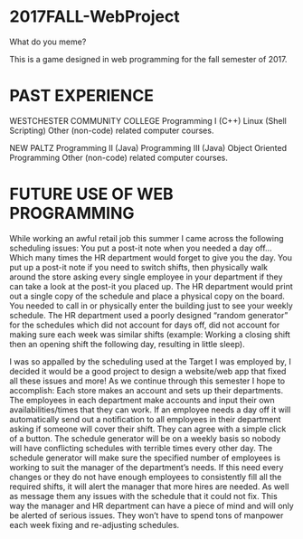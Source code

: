 # 2017FALL-WebProject
What do you meme?

This is a game designed in web programming for the fall semester of 2017.

# PAST EXPERIENCE
WESTCHESTER COMMUNITY COLLEGE
Programming I (C++)
Linux (Shell Scripting)
Other (non-code) related computer courses.

NEW PALTZ
Programming II (Java)
Programming III (Java)
Object Oriented Programming
Other (non-code) related computer courses.

# FUTURE USE OF WEB PROGRAMMING
While working an awful retail job this summer I came across the following scheduling issues:
You put a post-it note when you needed a day off… Which many times the HR department would forget to give you the day.
You put up a post-it note if you need to switch shifts, then physically walk around the store asking every single employee in your department if they can take a look at the post-it you placed up.
The HR department would print out a single copy of the schedule and place a physical copy on the board. You needed to call in or physically enter the building just to see your weekly schedule. 
The HR department used a poorly designed “random generator” for the schedules which did not account for days off, did not account for making sure each week was similar shifts (example: Working a closing shift then an opening shift the following day, resulting in little sleep). 

I was so appalled by the scheduling used at the Target I was employed by, I decided it would be a good project to design a website/web app that fixed all these issues and more! As we continue through this semester I hope to accomplish:
Each store makes an account and sets up their departments.
The employees in each department make accounts and input their own availabilities/times that they can work.
If an employee needs a day off it will automatically send out a notification to all employees in their department asking if someone will cover their shift. They can agree with a simple click of a button.
The schedule generator will be on a weekly basis so nobody will have conflicting schedules with terrible times every other day.
The schedule generator will make sure the specified number of employees is working to suit the manager of the department’s needs. If this need every changes or they do not have enough employees to consistently fill all the required shifts, it will alert the manager that more hires are needed. As well as message them any issues with the schedule that it could not fix. This way the manager and HR department can have a piece of mind and will only be alerted of serious issues. They won’t have to spend tons of manpower each week fixing and re-adjusting schedules. 
